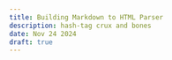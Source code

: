 ```yaml
---
title: Building Markdown to HTML Parser
description: hash-tag crux and bones
date: Nov 24 2024
draft: true
---
```

